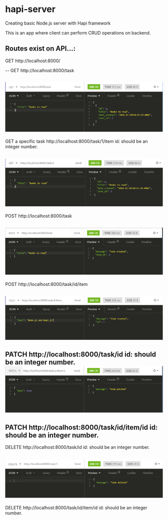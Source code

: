# hapi-server

Creating basic Node.js server with Hapi framework

This is an app where client can perform CRUD operations on backend.

## Routes exist on API...:

GET
http://localhost:8000/

--
GET
http://localhost:8000/task

## ![ALT GET Image](readmeImages/GET.PNG)

GET a specific task
http://localhost:8000/task/1/item id: should be an integer number.

## ![ALT GETbyId Image](readmeImages/GETwithID.PNG)

POST
http://localhost:8000/task

## ![ALT POST Image](readmeImages/POST.PNG)

POST
http://localhost:8000/task/id/item

## ![ALT POST Image](readmeImages/POSTwithId.PNG)

PATCH
http://localhost:8000/task/id id: should be an integer number.
![ALT PatchbyId Image](readmeImages/PATCHwithId.PNG)
--
PATCH
http://localhost:8000/task/id/item/id id: should be an integer number.
--

DELETE
http://localhost:8000/task/id id: should be an integer number.

## ![ALT DeletebyId Image](readmeImages/DELETINGaTask.PNG)

DELETE
http://localhost:8000/task/id/item/id id: should be an integer number.
